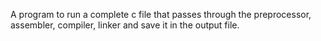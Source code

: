 A program to run a complete c file that passes through the preprocessor, assembler, compiler, linker and save it in the output file.

